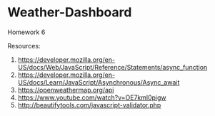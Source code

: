 # Weather-Dashboard

Homework 6

Resources:

1. https://developer.mozilla.org/en-US/docs/Web/JavaScript/Reference/Statements/async_function
2. https://developer.mozilla.org/en-US/docs/Learn/JavaScript/Asynchronous/Async_await
3. https://openweathermap.org/api
4. https://www.youtube.com/watch?v=OE7kml0pigw
5. http://beautifytools.com/javascript-validator.php
